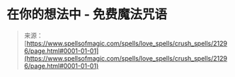 <!--yml

category: 未分类

date: 2024-06-12 19:04:39

-->

# 在你的想法中 - 免费魔法咒语

> 来源：[https://www.spellsofmagic.com/spells/love_spells/crush_spells/21296/page.html#0001-01-01](https://www.spellsofmagic.com/spells/love_spells/crush_spells/21296/page.html#0001-01-01)
